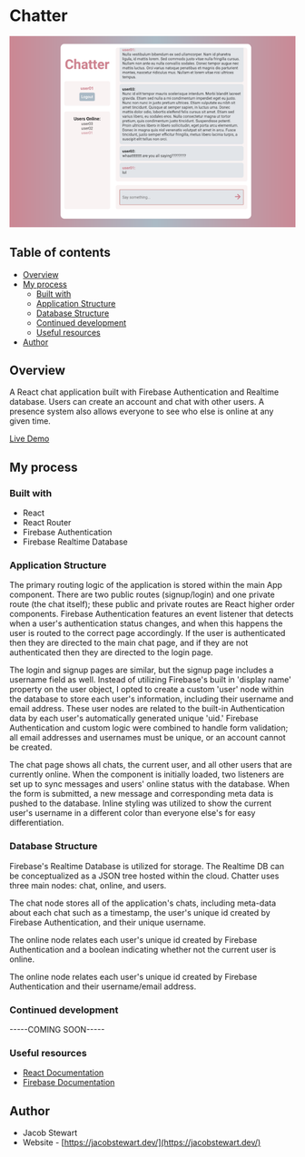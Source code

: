 # Chatter

![](./chatter-app.png)

## Table of contents
- [Overview](#overview)
- [My process](#my-process)
  - [Built with](#built-with)
  - [Application Structure](#application-structure)
  - [Database Structure](#database-structure)
  - [Continued development](#continued-development)
  - [Useful resources](#useful-resources)
- [Author](#author)


## Overview

A React chat application built with Firebase Authentication and Realtime database. Users can create an account and chat with other users. A presence system also allows everyone to see who else is online at any given time.

[Live Demo](https://chatter-app-7.netlify.app)


## My process
### Built with

- React
- React Router
- Firebase Authentication
- Firebase Realtime Database

### Application Structure 

The primary routing logic of the application is stored within the main App component. There are two public routes (signup/login) and one private route (the chat itself); these public and private routes are React higher order components. Firebase Authentication features an event listener that detects when a user's authentication status changes, and when this happens the user is routed to the correct page accordingly. If the user is authenticated then they are directed to the main chat page, and if they are not authenticated then they are directed to the login page.

The login and signup pages are similar, but the signup page includes a username field as well. Instead of utilizing Firebase's built in 'display name' property on the user object, I opted to create a custom 'user' node within the database to store each user's information, including their username and email address. These user nodes are related to the built-in Authentication data by each user's automatically generated unique 'uid.' Firebase Authentication and custom logic were combined to handle form validation; all email addresses and usernames must be unique, or an account cannot be created.

The chat page shows all chats, the current user, and all other users that are currently online. When the component is initially loaded, two listeners are set up to sync messages and users' online status with the database. When the form is submitted, a new message and corresponding meta data is pushed to the database.  Inline styling was utilized to show the current user's username in a different color than everyone else's for easy differentiation. 

### Database Structure 

Firebase's Realtime Database is utilized for storage. The Realtime DB can be conceptualized as a JSON tree hosted within the cloud. Chatter uses three main nodes: chat, online, and users.

The chat node stores all of the application's chats, including meta-data about each chat such as a timestamp, the user's unique id created by Firebase Authentication, and their unique username.

The online node relates each user's unique id created by Firebase Authentication and a boolean indicating whether not the current user is online.

The online node relates each user's unique id created by Firebase Authentication and their username/email address. 

### Continued development

-----COMING SOON-----

### Useful resources

- [React Documentation](https://reactjs.org/)
- [Firebase Documentation](https://firebase.google.com/docs)


## Author

- Jacob Stewart
- Website - [https://jacobstewart.dev/](https://jacobstewart.dev/)
